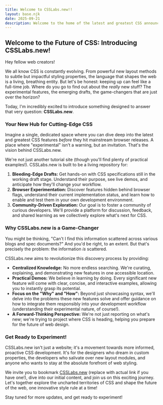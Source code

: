 ```yaml
---
title: Welcome to CSSLabs.new!!
layout: base.njk
date: 2025-09-21
description: Welcome to the home of the latest and greatest CSS announcements, showcases, and more!
---
```


## Welcome to the Future of CSS: Introducing CSSLabs.new!

Hey fellow web creators!

We all know CSS is constantly evolving. From powerful new layout methods to subtle but impactful styling properties, the language that shapes the web is a living, breathing entity. But let's be honest: keeping up can feel like a full-time job. Where do you go to find out about the *really* new stuff? The experimental features, the emerging drafts, the game-changers that are just over the horizon?

Today, I'm incredibly excited to introduce something designed to answer that very question: **CSSLabs.new**.

### Your New Hub for Cutting-Edge CSS

Imagine a single, dedicated space where you can dive deep into the latest and greatest CSS features *before* they hit mainstream browser releases. A place where "experimental" isn't a warning, but an invitation. That's the vision behind CSSLabs.new.

We're not just another tutorial site (though you'll find plenty of practical examples!). CSSLabs.new is built to be a living repository for:

1.  **Bleeding-Edge Drafts:** Get hands-on with CSS specifications still in the working draft stage. Understand their purpose, see live demos, and anticipate how they'll change your workflow.
2.  **Browser Experimentation:** Discover features hidden behind browser flags, understand their current implementation status, and learn how to enable and test them in your own development environment.
3.  **Community-Driven Exploration:** Our goal is to foster a community of curious developers. We'll provide a platform for discussion, feedback, and shared learning as we collectively explore what's next for CSS.

### Why CSSLabs.new is a Game-Changer

You might be thinking, "Can't I find this information scattered across various blogs and spec documents?" And you'd be right, to an extent. But that's precisely the problem: the information *is* scattered.

CSSLabs.new aims to revolutionize this discovery process by providing:

*   **Centralized Knowledge:** No more endless searching. We're curating, explaining, and demonstrating new features in one accessible location.
*   **Practical Demos:** We believe in learning by doing. Every significant new feature will come with clear, concise, and interactive examples, allowing you to instantly grasp its potential.
*   **Focus on the "Why" and "How":** Beyond just showcasing syntax, we'll delve into the problems these new features solve and offer guidance on how to integrate them responsibly into your development workflow (understanding their experimental nature, of course!).
*   **A Forward-Thinking Perspective:** We're not just reporting on what's new; we're trying to project where CSS is heading, helping you prepare for the future of web design.

### Get Ready to Experiment!

CSSLabs.new isn't just a website; it's a movement towards more informed, proactive CSS development. It's for the designers who dream in custom properties, the developers who salivate over new layout modules, and anyone who wants to stay at the absolute forefront of web styling.

We invite you to bookmark [CSSLabs.new](https://csslabs.new) (replace with actual link if you have one!), dive into our initial content, and join us on this exciting journey. Let's together explore the uncharted territories of CSS and shape the future of the web, one innovative style rule at a time!

Stay tuned for more updates, and get ready to experiment!